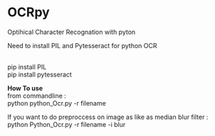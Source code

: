 # OCRpy
Optihical Character Recognation with pyton 

Need to install PIL and Pytesseract for python OCR

<br>pip install PIL
<br>
pip install pytesseract

<b>How To use </b> <br>
from commandline : <br>
python python_Ocr.py -r filename <br>

If you want to do preproccess on image as like as median blur filter 
: <br> 
python Python_Ocr.py -r filename -i blur 


